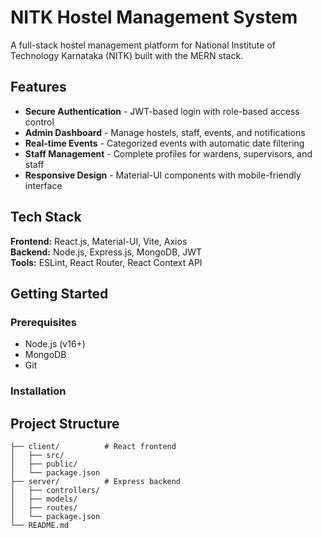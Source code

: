 # NITK Hostel Management System

A full-stack hostel management platform for National Institute of Technology Karnataka (NITK) built with the MERN stack.

## Features

- **Secure Authentication** - JWT-based login with role-based access control
- **Admin Dashboard** - Manage hostels, staff, events, and notifications
- **Real-time Events** - Categorized events with automatic date filtering
- **Staff Management** - Complete profiles for wardens, supervisors, and staff
- **Responsive Design** - Material-UI components with mobile-friendly interface

## Tech Stack

**Frontend:** React.js, Material-UI, Vite, Axios  
**Backend:** Node.js, Express.js, MongoDB, JWT  
**Tools:** ESLint, React Router, React Context API

## Getting Started

### Prerequisites

- Node.js (v16+)
- MongoDB
- Git

### Installation

## Project Structure

```
├── client/          # React frontend
│   ├── src/
│   ├── public/
│   └── package.json
├── server/          # Express backend
│   ├── controllers/
│   ├── models/
│   ├── routes/
│   └── package.json
└── README.md
```

